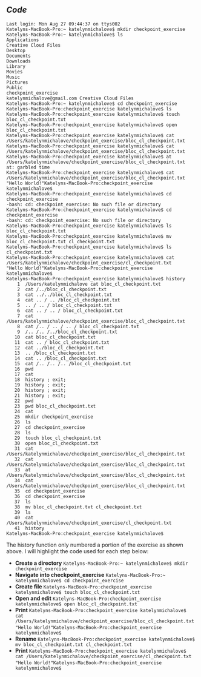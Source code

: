 ## *Code*
```
Last login: Mon Aug 27 09:44:37 on ttys002
Katelyns-MacBook-Pro:~ katelynmichalove$ mkdir checkpoint_exercise
Katelyns-MacBook-Pro:~ katelynmichalove$ ls
Applications
Creative Cloud Files
Desktop
Documents
Downloads
Library
Movies
Music
Pictures
Public
checkpoint_exercise
katelynmichalove@gmail.com Creative Cloud Files
Katelyns-MacBook-Pro:~ katelynmichalove$ cd checkpoint_exercise
Katelyns-MacBook-Pro:checkpoint_exercise katelynmichalove$ ls
Katelyns-MacBook-Pro:checkpoint_exercise katelynmichalove$ touch bloc_cl_checkpoint.txt
Katelyns-MacBook-Pro:checkpoint_exercise katelynmichalove$ open bloc_cl_checkpoint.txt
Katelyns-MacBook-Pro:checkpoint_exercise katelynmichalove$ cat /Users/katelynmichalove/checkpoint_exercise/bloc_cl_checkpoint.txt
Katelyns-MacBook-Pro:checkpoint_exercise katelynmichalove$ cat /Users/katelynmichalove/checkpoint_exercise/bloc_cl_checkpoint.txt
Katelyns-MacBook-Pro:checkpoint_exercise katelynmichalove$ at /Users/katelynmichalove/checkpoint_exercise/bloc_cl_checkpoint.txt
at: garbled time
Katelyns-MacBook-Pro:checkpoint_exercise katelynmichalove$ cat /Users/katelynmichalove/checkpoint_exercise/bloc_cl_checkpoint.txt
"Hello World!"Katelyns-MacBook-Pro:checkpoint_exercise katelynmichalove$ 
Katelyns-MacBook-Pro:checkpoint_exercise katelynmichalove$ cd checkpoint_exercise
-bash: cd: checkpoint_exercise: No such file or directory
Katelyns-MacBook-Pro:checkpoint_exercise katelynmichalove$ cd checkpoint_exercise
-bash: cd: checkpoint_exercise: No such file or directory
Katelyns-MacBook-Pro:checkpoint_exercise katelynmichalove$ ls
bloc_cl_checkpoint.txt
Katelyns-MacBook-Pro:checkpoint_exercise katelynmichalove$ mv bloc_cl_checkpoint.txt cl_checkpoint.txt
Katelyns-MacBook-Pro:checkpoint_exercise katelynmichalove$ ls
cl_checkpoint.txt
Katelyns-MacBook-Pro:checkpoint_exercise katelynmichalove$ cat /Users/katelynmichalove/checkpoint_exercise/cl_checkpoint.txt
"Hello World!"Katelyns-MacBook-Pro:checkpoint_exercise katelynmichalove$ 
Katelyns-MacBook-Pro:checkpoint_exercise katelynmichalove$ history
    1  /Users/katelynmichalove cat bloc_cl_checkpoint.txt
    2  cat /../bloc_cl_checkpoint.txt
    3  cat ../../bloc_cl_checkpoint.txt
    4  cat .. / .. /bloc_cl_checkpoint.txt
    5  .. / .. / bloc_cl_checkpoint.txt
    6  cat .. / .. / bloc_cl_checkpoint.txt
    7  cat /Users/katelynmichalove/checkpoint_exercise/bloc_cl_checkpoint.txt
    8  cat /.. / .. / .. / bloc_cl_checkpoint.txt
    9  /.. /.. /../bloc_cl_checkpoint.txt
   10  cat bloc_cl_checkpoint.txt
   11  cat .. / bloc_cl_checkpoint.txt
   12  cat ../bloc_cl_checkpoint.txt
   13  .. /bloc_cl_checkpoint.txt
   14  cat .. /bloc_cl_checkpoint.txt
   15  cat /.. /.. /.. /bloc_cl_checkpoint.txt
   16  pwd
   17  cat 
   18  history ; exit;
   19  history ; exit;
   20  history ; exit;
   21  history ; exit;
   22  pwd
   23  pwd bloc_cl_checkpoint.txt
   24  cat
   25  mkdir checkpoint_exercise
   26  ls
   27  cd checkpoint_exercise
   28  ls
   29  touch bloc_cl_checkpoint.txt
   30  open bloc_cl_checkpoint.txt
   31  cat /Users/katelynmichalove/checkpoint_exercise/bloc_cl_checkpoint.txt
   32  cat /Users/katelynmichalove/checkpoint_exercise/bloc_cl_checkpoint.txt
   33  at /Users/katelynmichalove/checkpoint_exercise/bloc_cl_checkpoint.txt
   34  cat /Users/katelynmichalove/checkpoint_exercise/bloc_cl_checkpoint.txt
   35  cd checkpoint_exercise
   36  cd checkpoint_exercise
   37  ls
   38  mv bloc_cl_checkpoint.txt cl_checkpoint.txt
   39  ls
   40  cat /Users/katelynmichalove/checkpoint_exercise/cl_checkpoint.txt
   41  history
Katelyns-MacBook-Pro:checkpoint_exercise katelynmichalove$ 
```
The history function only numbered a portion of the exercise as shown above. I will highlight the code used for each step below: 
* **Create a directory** `Katelyns-MacBook-Pro:~ katelynmichalove$ mkdir checkpoint_exercise`
* **Navigate into checkpoint_exercise** `Katelyns-MacBook-Pro:~ katelynmichalove$ cd checkpoint_exercise`
* **Create file** `Katelyns-MacBook-Pro:checkpoint_exercise katelynmichalove$ touch bloc_cl_checkpoint.txt`
* **Open and edit** `Katelyns-MacBook-Pro:checkpoint_exercise katelynmichalove$ open bloc_cl_checkpoint.txt`
* **Print** `Katelyns-MacBook-Pro:checkpoint_exercise katelynmichalove$ cat /Users/katelynmichalove/checkpoint_exercise/bloc_cl_checkpoint.txt`
`"Hello World!"Katelyns-MacBook-Pro:checkpoint_exercise katelynmichalove$`
* **Rename** `Katelyns-MacBook-Pro:checkpoint_exercise katelynmichalove$ mv bloc_cl_checkpoint.txt cl_checkpoint.txt`
* **Print** `Katelyns-MacBook-Pro:checkpoint_exercise katelynmichalove$ cat /Users/katelynmichalove/checkpoint_exercise/cl_checkpoint.txt`
`"Hello World!"Katelyns-MacBook-Pro:checkpoint_exercise katelynmichalove$`

